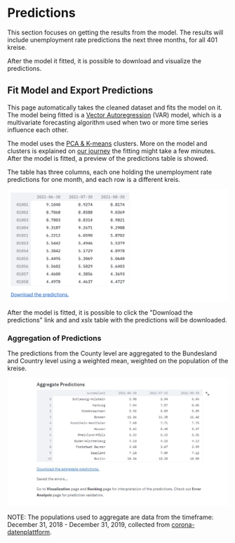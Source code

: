 # Predictions 

This section focuses on getting the results from the model.
The results will include unemployment rate predictions the next three months, for all 401 kreise.

After the model it fitted, it is possible to download and visualize the predictions. 

## Fit Model and Export Predictions 
This page automatically takes the cleaned dataset and fits the model on it. 
The model being fitted is a [Vector Autoregression](https://en.wikipedia.org/wiki/Vector_autoregression) (VAR) model, which is a multivariate forecasting algorithm used when two or more time series influence each other. 

The model uses the [PCA & K-means]() clusters. More on the model and clusters is explained on [our journey](https://cinnylin.github.io/bmwi-docs/) the fitting might take a few minutes. After the model is fitted, a preview of the predictions table is showed. 

The table has three columns, each one holding the unemployment rate predictions for one month, and each row is a different kreis. 

![](./model_screenshots/pred.png)

After the model is fitted, it is possible to click the "Download the predictions" link and and xslx table with the predictions will be downloaded. 

### Aggregation of Predictions

The predictions from the County level are aggregated to the Bundesland and Country level using a weighted mean, weighted on the population of the kreise. 

![](./model_screenshots/aggregate.JPG)

NOTE: The populations used to aggregate are data from the timeframe: December 31, 2018 - December 31, 2019, collected from [corona-datenplattform](https://www.corona-datenplattform.de/dataset/bevoelkerung).
